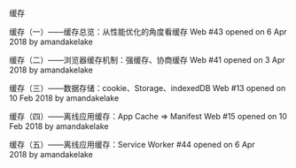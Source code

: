 缓存


缓存（一）——缓存总览：从性能优化的角度看缓存 Web
#43 opened on 6 Apr 2018 by amandakelake



缓存（二）——浏览器缓存机制：强缓存、协商缓存 Web
#41 opened on 3 Apr 2018 by amandakelake



缓存（三）——数据存储：cookie、Storage、indexedDB Web
#13 opened on 10 Feb 2018 by amandakelake



缓存（四）——离线应用缓存：App Cache => Manifest Web
#15 opened on 10 Feb 2018 by amandakelake



缓存（五）——离线应用缓存：Service Worker
#44 opened on 6 Apr 2018 by amandakelake
